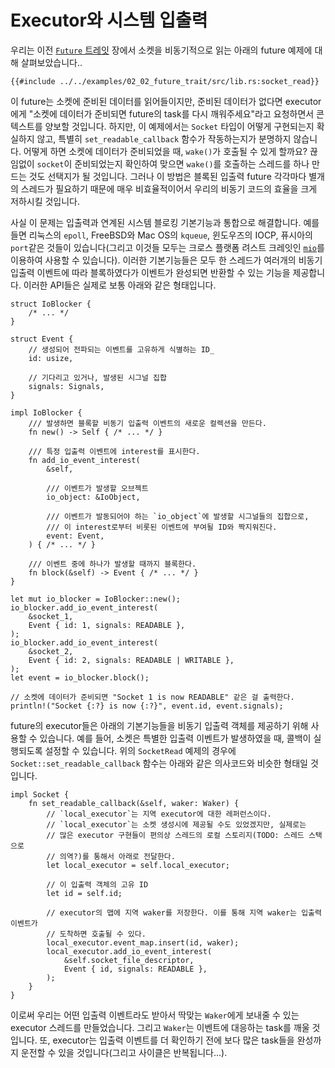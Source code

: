 # Executor와 시스템 입출력

우리는 이전 [`Future` 트레잇] 장에서 소켓을 비동기적으로 읽는 아래의 future
예제에 대해 살펴보았습니다..

```rust,ignore
{{#include ../../examples/02_02_future_trait/src/lib.rs:socket_read}}
```

이 future는 소켓에 준비된 데이터를 읽어들이지만, 준비된 데이터가 없다면
executor에게 "소켓에 데이터가 준비되면 future의 task를 다시 깨워주세요"라고
요청하면서 콘텍스트를 양보할 것입니다. 하지만, 이 예제에서는 `Socket` 타입이
어떻게 구현되는지 확실하지 않고, 특별히 `set_readable_callback` 함수가
작동하는지가 분명하지 않습니다. 어떻게 하면 소켓에 데이터가 준비되었을 때,
`wake()`가 호출될 수 있게 할까요? 끊임없이 `socket`이 준비되었는지 확인하여
맞으면 `wake()`를 호출하는 스레드를 하나 만드는 것도 선택지가 될 것입니다.
그러나 이 방법은 블록된 입출력 future 각각마다 별개의 스레드가 필요하기 때문에
매우 비효율적이어서 우리의 비동기 코드의 효율을 크게 저하시킬 것입니다.

사실 이 문제는 입출력과 연계된 시스템 블로킹 기본기능과 통합으로 해결합니다.
예를 들면 리눅스의 `epoll`, FreeBSD와 Mac OS의 `kqueue`, 윈도우즈의 IOCP,
퓨시아의 `port`같은 것들이 있습니다(그리고 이것들 모두는 크로스 플랫폼 려스트
크레잇인 [`mio`]를 이용하여 사용할 수 있습니다). 이러한 기본기능들은 모두 한
스레드가 여러개의 비동기 입출력 이벤트에 따라 블록하였다가 이벤트가 완성되면
반환할 수 있는 기능을 제공합니다. 이러한 API들은 실제로 보통 아래와 같은
형태입니다.

```rust,ignore
struct IoBlocker {
    /* ... */
}

struct Event {
    // 생성되어 전파되는 이벤트를 고유하게 식별하는 ID_
    id: usize,

    // 기다리고 있거나, 발생된 시그널 집합
    signals: Signals,
}

impl IoBlocker {
    /// 발생하면 블록할 비동기 입출력 이벤트의 새로운 컬렉션을 만든다.
    fn new() -> Self { /* ... */ }

    /// 특정 입출력 이벤트에 interest를 표시한다.
    fn add_io_event_interest(
        &self,

        /// 이벤트가 발생할 오브젝트
        io_object: &IoObject,

        /// 이벤트가 발동되어야 하는 `io_object`에 발생할 시그널들의 집합으로, 
        /// 이 interest로부터 비롯된 이벤트에 부여될 ID와 짝지워진다.
        event: Event,
    ) { /* ... */ }

    /// 이벤트 중에 하나가 발생할 때까지 블록한다.
    fn block(&self) -> Event { /* ... */ }
}

let mut io_blocker = IoBlocker::new();
io_blocker.add_io_event_interest(
    &socket_1,
    Event { id: 1, signals: READABLE },
);
io_blocker.add_io_event_interest(
    &socket_2,
    Event { id: 2, signals: READABLE | WRITABLE },
);
let event = io_blocker.block();

// 소켓에 데이터가 준비되면 "Socket 1 is now READABLE" 같은 걸 출력한다.
println!("Socket {:?} is now {:?}", event.id, event.signals);
```

future의 executor들은 아래의 기본기능들을 비동기 입출력 객체를 제공하기 위해
사용할 수 있습니다. 예를 들어, 소켓은 특별한 입출력 이벤트가 발생하였을 때, 콜백이
실행되도록 설정할 수 있습니다. 위의 `SocketRead` 예제의 경우에
`Socket::set_readable_callback` 함수는 아래와 같은 의사코드와 비슷한 형태일
것입니다.

```rust,ignore
impl Socket {
    fn set_readable_callback(&self, waker: Waker) {
        // `local_executor`는 지역 executor에 대한 레퍼런스이다.
        // `local_executor`는 소켓 생성시에 제공될 수도 있었겠지만, 실제로는 
        // 많은 executor 구현들이 편의상 스레드의 로컬 스토리지(TODO: 스레드 스택으로 
        // 의역?)를 통해서 아래로 전달한다. 
        let local_executor = self.local_executor;

        // 이 입출력 객체의 고유 ID
        let id = self.id;

        // executor의 맵에 지역 waker를 저장한다. 이를 통해 지역 waker는 입출력 이벤트가
        // 도착하면 호출될 수 있다.
        local_executor.event_map.insert(id, waker);
        local_executor.add_io_event_interest(
            &self.socket_file_descriptor,
            Event { id, signals: READABLE },
        );
    }
}
```

이로써 우리는 어떤 입출력 이벤트라도 받아서 딱맞는 `Waker`에게 보내줄 수 있는
executor 스레드를 만들었습니다. 그리고 `Waker`는 이벤트에 대응하는 task를 깨울
것입니다. 또, executor는 입출력 이벤트를 더 확인하기 전에 보다 많은 task들을
완성까지 운전할 수 있을 것입니다(그리고 사이클은 반복됩니다...).

[`Future` 트레잇]: ./02_future.md
[`mio`]: https://github.com/tokio-rs/mio
